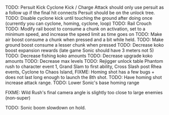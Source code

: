 TODO: Persuit Kick
Cyclone Kick / Charge Attack should only use persuit as a follow up if the final hit connects
Persuit should be on the unlock tree.
TODO: Disable cyclone kick until touching the ground after doing once (currently you can cyclone, homing, cyclone, loop)
TODO: Rail Crouch
TODO: Modify rail boost to consume a chunk on activation, set to a minimum speed, and increase the speed limit as time goes on
TODO: Make air boost consume a chunk when pressed and a bit while held.
TODO: Make ground boost consume a lesser chunk when pressed
TODO: Decrease koko boost expansion rewards (late game Sonic should have 3 meters not 5)
TODO: Decrease fishing koko amounts
TODO: Decrease upgrade koko amounts
TODO: Decrease max levels
TODO: Rejigger unlock table
Phantom rush to character event 1, Grand Slam to first ability, Cross Slash post Rhea events, Cyclone to Chaos Island, 
FIXME: Homing shot has a few bugs + does not last long enough to launch the 8th shot.
TODO: Have homing shot increase attack range.
TODO: Lower Sonic's base homing range

FIXME: Wild Rush's final camera angle is slightly too close to large enemies (non-super)

TODO: Sonic boom slowdown on hold.